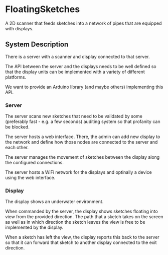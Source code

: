 # FloatingSketches
A 2D scanner that feeds sketches into a network of pipes that are equipped with displays.


## System Description

There is a server with a scanner and display connected to that server.

The API between the server and the displays needs to be well defined so that the display units can be implemented with a variety of different platforms.

We want to provide an Arduino library (and maybe others) implementing this API.


### Server

The server scans new sketches that need to be validated by some (preferably fast - e.g. a few seconds) auditing system so that profanity can be blocked.

The server hosts a web interface. There, the admin can add new display to the network and define how those nodes are connected to the server and each other.

The server manages the movement of sketches between the display along the configured connections.

The server hosts a WiFi network for the displays and optinally a device using the web interface.


### Display

The display shows an underwater environment.

When commanded by the server, the display shows sketches floating into view from the provided direction. The path that a sketch takes on the screen as well as in which direction the sketch leaves the view is free to be implemented by the display.

When a sketch has left the view, the display reports this back to the server so that it can forward that sketch to another display connected to the exit direction.


